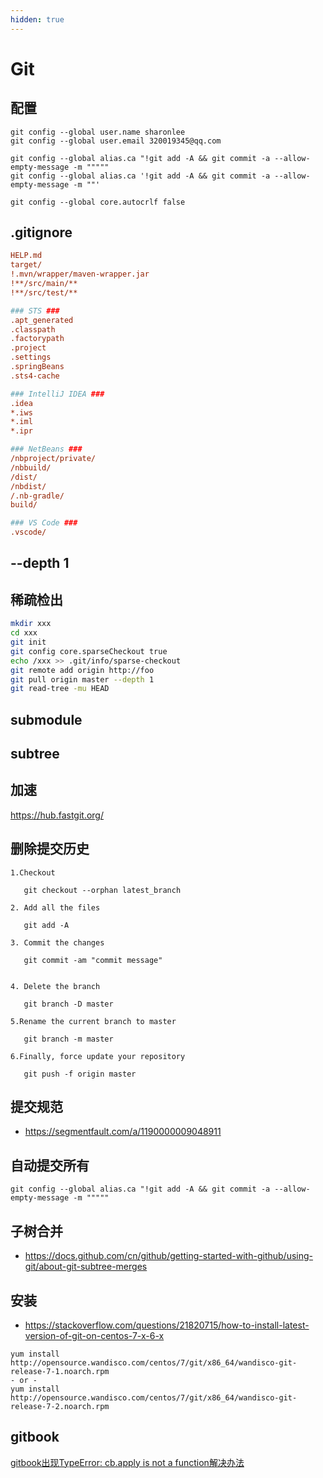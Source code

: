 ```yaml
---
hidden: true
---
```


# Git

## 配置

```shell
git config --global user.name sharonlee
git config --global user.email 320019345@qq.com

git config --global alias.ca "!git add -A && git commit -a --allow-empty-message -m """""
git config --global alias.ca '!git add -A && git commit -a --allow-empty-message -m ""'

git config --global core.autocrlf false
```

## .gitignore

```ini
HELP.md
target/
!.mvn/wrapper/maven-wrapper.jar
!**/src/main/**
!**/src/test/**

### STS ###
.apt_generated
.classpath
.factorypath
.project
.settings
.springBeans
.sts4-cache

### IntelliJ IDEA ###
.idea
*.iws
*.iml
*.ipr

### NetBeans ###
/nbproject/private/
/nbbuild/
/dist/
/nbdist/
/.nb-gradle/
build/

### VS Code ###
.vscode/
```

## --depth 1

## 稀疏检出

```bash
mkdir xxx
cd xxx
git init
git config core.sparseCheckout true
echo /xxx >> .git/info/sparse-checkout
git remote add origin http://foo
git pull origin master --depth 1
git read-tree -mu HEAD
```

## submodule

## subtree

## 加速

https://hub.fastgit.org/

## 删除提交历史

```shell
1.Checkout
 
   git checkout --orphan latest_branch
 
2. Add all the files
 
   git add -A
 
3. Commit the changes
 
   git commit -am "commit message"
 
 
4. Delete the branch
 
   git branch -D master
 
5.Rename the current branch to master
 
   git branch -m master
 
6.Finally, force update your repository
 
   git push -f origin master
```

## 提交规范

- https://segmentfault.com/a/1190000009048911

## 自动提交所有

```shell
git config --global alias.ca "!git add -A && git commit -a --allow-empty-message -m """""
```

## 子树合并

- https://docs.github.com/cn/github/getting-started-with-github/using-git/about-git-subtree-merges

## 安装

- https://stackoverflow.com/questions/21820715/how-to-install-latest-version-of-git-on-centos-7-x-6-x

```shell
yum install http://opensource.wandisco.com/centos/7/git/x86_64/wandisco-git-release-7-1.noarch.rpm
- or -
yum install http://opensource.wandisco.com/centos/7/git/x86_64/wandisco-git-release-7-2.noarch.rpm
```

## gitbook

[gitbook出现TypeError: cb.apply is not a function解决办法](https://www.cnblogs.com/cyxroot/p/13754475.html)

